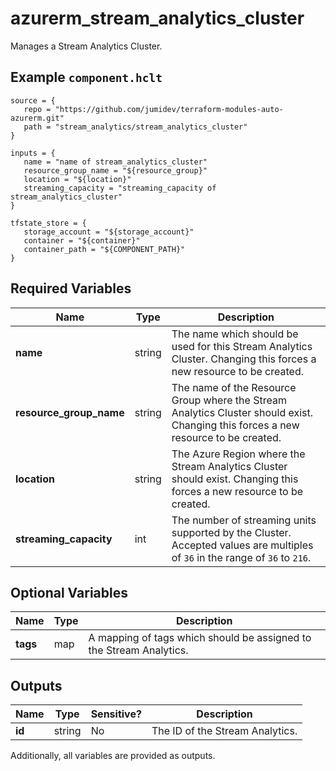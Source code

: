 # azurerm_stream_analytics_cluster

Manages a Stream Analytics Cluster.

## Example `component.hclt`

```hcl
source = {
   repo = "https://github.com/jumidev/terraform-modules-auto-azurerm.git" 
   path = "stream_analytics/stream_analytics_cluster" 
}

inputs = {
   name = "name of stream_analytics_cluster" 
   resource_group_name = "${resource_group}" 
   location = "${location}" 
   streaming_capacity = "streaming_capacity of stream_analytics_cluster" 
}

tfstate_store = {
   storage_account = "${storage_account}" 
   container = "${container}" 
   container_path = "${COMPONENT_PATH}" 
}

```

## Required Variables

| Name | Type |  Description |
| ---- | --------- |  ----------- |
| **name** | string |  The name which should be used for this Stream Analytics Cluster. Changing this forces a new resource to be created. | 
| **resource_group_name** | string |  The name of the Resource Group where the Stream Analytics Cluster should exist. Changing this forces a new resource to be created. | 
| **location** | string |  The Azure Region where the Stream Analytics Cluster should exist. Changing this forces a new resource to be created. | 
| **streaming_capacity** | int |  The number of streaming units supported by the Cluster. Accepted values are multiples of `36` in the range of `36` to `216`. | 

## Optional Variables

| Name | Type |  Description |
| ---- | --------- |  ----------- |
| **tags** | map |  A mapping of tags which should be assigned to the Stream Analytics. | 



## Outputs

| Name | Type | Sensitive? | Description |
| ---- | ---- | --------- | --------- |
| **id** | string | No  | The ID of the Stream Analytics. | 

Additionally, all variables are provided as outputs.
